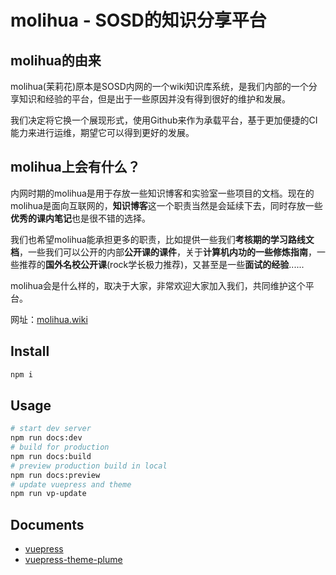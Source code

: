 # molihua - SOSD的知识分享平台


## molihua的由来

molihua(茉莉花)原本是SOSD内网的一个wiki知识库系统，是我们内部的一个分享知识和经验的平台，但是出于一些原因并没有得到很好的维护和发展。

我们决定将它换一个展现形式，使用Github来作为承载平台，基于更加便捷的CI能力来进行运维，期望它可以得到更好的发展。


## molihua上会有什么？

内网时期的molihua是用于存放一些知识博客和实验室一些项目的文档。现在的molihua是面向互联网的，**知识博客**这一个职责当然是会延续下去，同时存放一些**优秀的课内笔记**也是很不错的选择。

我们也希望molihua能承担更多的职责，比如提供一些我们**考核期的学习路线文档**，一些我们可以公开的内部**公开课的课件**，关于**计算机内功的一些修炼指南**，一些推荐的**国外名校公开课**(rock学长极力推荐)，又甚至是一些**面试的经验**......

molihua会是什么样的，取决于大家，非常欢迎大家加入我们，共同维护这个平台。

网址：[molihua.wiki](https://fzu-sosd-web.github.io/molihua-wiki/)

## Install

```sh
npm i
```

## Usage

```sh
# start dev server
npm run docs:dev
# build for production
npm run docs:build
# preview production build in local
npm run docs:preview
# update vuepress and theme
npm run vp-update
```

## Documents

- [vuepress](https://vuepress.vuejs.org/)
- [vuepress-theme-plume](https://theme-plume.vuejs.press/)